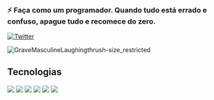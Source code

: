 ### ⚡ Faça como um programador. Quando tudo está errado e confuso, apague tudo e recomece do zero.

[![Twitter](https://img.shields.io/badge/Twitter-1DA1F2?style=for-the-badge&logo=twitter&logoColor=white)](https://twitter.com/supermanxyy)




![GraveMasculineLaughingthrush-size_restricted](https://user-images.githubusercontent.com/116908088/200205014-361d1815-890c-4182-b236-e26cba367424.gif)



## Tecnologias 

<div style="display: inline_block">
    <img align="center" src="https://img.shields.io/badge/HTML-239120?style=for-the-badge&logo=html5&logoColor=white">
    <img align="center" src="https://img.shields.io/badge/CSS-239120?&style=for-the-badge&logo=css3&logoColor=white">    <img align="center" src="https://img.shields.io/badge/JavaScript-F7DF1E?style=for-the-badge&logo=javascript&logoColor=black">    
    <img align="center"  src="https://img.shields.io/badge/Bootstrap-563D7C?style=for-the-badge&logo=bootstrap&logoColor=white">
    <img align="center" src="https://img.shields.io/badge/Python-14354C?style=for-the-badge&logo=python&logoColor=white">
    <img align="center" src="https://img.shields.io/badge/Arduino_IDE-00979D?style=for-the-badge&logo=arduino&logoColor=white">

</div>

